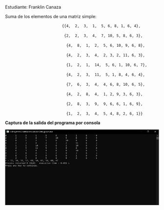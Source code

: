 Estudiante: Franklin Canaza

Suma de los elementos de una matriz simple:

                              {{4,  2,  3,  1,  5, 6, 8, 1, 6, 4},

                               {2,  2,  3,  4,  7, 10, 5, 8, 6, 3},

                            	{4,  8,  1,  2,  5, 6, 10, 9, 6, 8},
                              
                            	{4,  2,  3,  4,  2, 3, 2, 11, 6, 3},
                              
                            	{1,  2,  1,  14,  5, 6, 1, 10, 6, 7},
                              
                            	{4,  2,  3,  11,  5, 1, 8, 4, 6, 4},
                              
                            	{7,  6,  3,  4,  4, 6, 8, 10, 6, 5},
                              
                            	{4,  2,  8,  4,  1, 2, 9, 3, 6, 3},
                              
                            	{2,  8,  3,  9,  9, 6, 6, 1, 6, 9},
                              
                            	{1,  2,  3,  4,  5, 4, 8, 2, 6, 1}}

**Captura de la salida del programa por consola**

![](suma.jpg)
